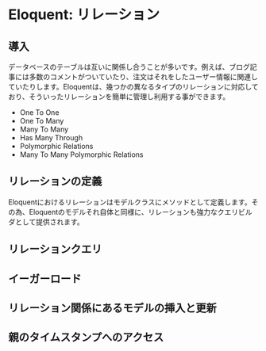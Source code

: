 # Eloquent: リレーション

## 導入

データベースのテーブルは互いに関係し合うことが多いです。例えば、ブログ記事には多数のコメントがついていたり、注文はそれをしたユーザー情報に関連していたりします。Eloquentは、幾つかの異なるタイプのリレーションに対応しており、そういったリレーションを簡単に管理し利用する事ができます。

- One To One
- One To Many
- Many To Many
- Has Many Through
- Polymorphic Relations
- Many To Many Polymorphic Relations

## リレーションの定義

Eloquentにおけるリレーションはモデルクラスにメソッドとして定義します。その為、Eloquentのモデルそれ自体と同様に、リレーションも強力なクエリビルダとして提供されます。

## リレーションクエリ

## イーガーロード

## リレーション関係にあるモデルの挿入と更新

## 親のタイムスタンプへのアクセス
